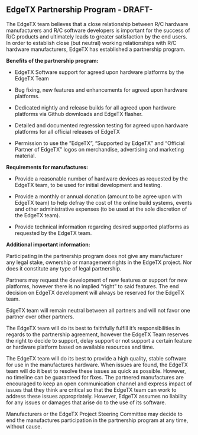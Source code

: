 ## EdgeTX Partnership Program - DRAFT-

The EdgeTX team believes that a close relationship between R/C hardware manufacturers and R/C software developers is important for the success of R/C products and ultimately leads to greater satisfaction by the end users. In order to establish close (but neutral) working relationships with R/C hardware manufacturers, EdgeTX has established a partnership program.

**Benefits of the partnership program:**

 - EdgeTX Software support for agreed upon hardware platforms by the
   EdgeTX Team

 - Bug fixing, new features and enhancements for agreed upon hardware platforms.

 - Dedicated nightly and release builds for all agreed upon hardware platforms via Github downloads and EdgeTX flasher.

 - Detailed and documented regression testing for agreed upon hardware platforms for all official releases of EdgeTX

 - Permission to use the ”EdgeTX”, “Supported by EdgeTX” and “Official Partner of EdgeTX” logos on merchandise, advertising and marketing material.

**Requirements for manufactures:**

 - Provide a reasonable number of hardware devices as requested by the EdgeTX team, to be used for initial development and testing.

 - Provide a monthly or annual donation (amount to be agree upon with EdgeTX team) to help defray the cost of the online build systems, events and other administrative expenses (to be used at the sole discretion of the EdgeTX team).

 - Provide technical information regarding desired supported platforms as requested by the EdgeTX team.

**Additional  important information:**

Participating in the partnership program does not give any manufacturer any legal stake, ownership or management rights in the EdgeTX project. Nor does it constitute any type of legal partnership.

Partners may request the development of new features or support for new platforms, however there is no implied “right” to said features. The end decision on EdgeTX development will always be reserved for the EdgeTX team.

EdgeTX team will remain neutral between all partners and will not favor one partner over other partners.

The EdgeTX team will do its best to faithfully fulfill it’s responsibilities in regards to the partnership agreement, however the EdgeTX Team reserves the right to decide to support, delay support or not support a certain feature or hardware platform based on available resources and time.

The EdgeTX team will do its best to provide a high quality, stable software for use in the manufactures hardware. When issues are found, the EdgeTX team will do it best to resolve these issues as quick as possible. However, no timeline can be guaranteed for fixes. The partnered manufactures are encouraged to keep an open communication channel and express impact of issues that they think are critical so that the EdgeTX team can work to address these issues appropriately. However, EdgeTX assumes no liability for any issues or damages that arise do to the use of its software.

Manufacturers or the EdgeTX Project Steering Committee may decide to end the manufactures participation in the partnership program at any time, without cause. 
